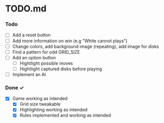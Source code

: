 # TODO.md

### Todo

- [ ] Add a reset button
- [ ] Add more information on win (e.g "White cannot plays")
- [ ] Change colors, add background image (repeating), add image for disks
- [ ] Find a pattern for odd GRID_SIZE
- [ ] Add an option button
	- [ ] Hightlight possible moves
	- [ ] Hightlight captured disks before playing
- [ ] Implement an AI

### Done ✓

- [x] Game working as intended
    - [x] Grid size tweakable
    - [x] Highlighting working as intended
    - [x] Rules implemented and working as intended